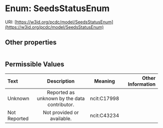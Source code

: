 
# Enum: SeedsStatusEnum




URI: [https://w3id.org/pcdc/model/SeedsStatusEnum](https://w3id.org/pcdc/model/SeedsStatusEnum)


## Other properties

|  |  |  |
| --- | --- | --- |

## Permissible Values

| Text | Description | Meaning | Other Information |
| :--- | :---: | :---: | ---: |
| Unknown | Reported as unknown by the data contributor. | ncit:C17998 |  |
| Not Reported | Not provided or available. | ncit:C43234 |  |

